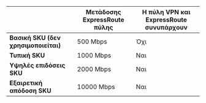 |                                     | **Μετάδοσης ExpressRoute πύλης** | **Η πύλη VPN και ExpressRoute συνυπάρχουν**|
|-------------------------------------|-------------------------------------|-----------------------------------------|
| **Βασική SKU (δεν χρησιμοποιείται)**          |  500 Mbps                           | Όχι   |
| **Τυπική SKU**                    | 1000 Mbps                           | Ναι  |
| **Υψηλές επιδόσεις SKU**            | 2000 Mbps                           | Ναι  |
| **Εξαιρετική απόδοση SKU**           | 10000 Mbps                          | Ναι  |